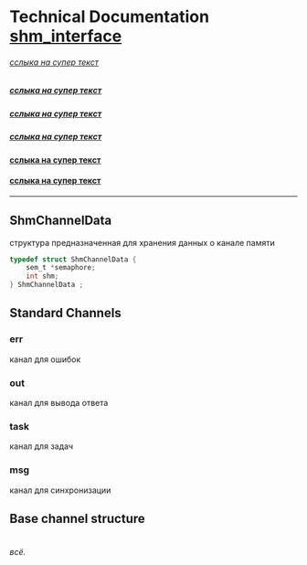 # Technical Documentation [shm_interface](https://)
###### [сслыка на супер текст](#супер-текст)
##### [сслыка на супер текст](#супер-текст)
##### [сслыка на супер текст](#супер-текст)
##### [сслыка на супер текст](#супер-текст)
#### [сслыка на супер текст](#супер-текст)
#### [сслыка на супер текст](#супер-текст)

___
## ShmChannelData
структура предназначенная для хранения данных о канале памяти
~~~C
typedef struct ShmChannelData {
    sem_t *semaphore;
    int shm;
} ShmChannelData ;
~~~
## Standard Channels
### err
канал для ошибок
### out
канал для вывода ответа
### task
канал для задач
### msg
канал для синхронизации
## Base channel structure
~~~

~~~
###### всё.
